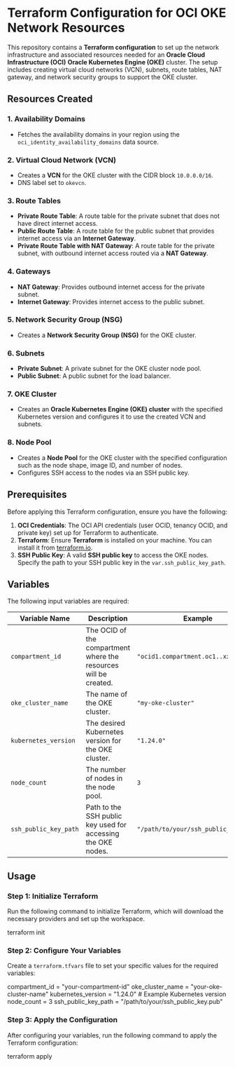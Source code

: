 # Terraform Configuration for OCI OKE Network Resources

This repository contains a **Terraform configuration** to set up the network infrastructure and associated resources needed for an **Oracle Cloud Infrastructure (OCI)** **Oracle Kubernetes Engine (OKE)** cluster. The setup includes creating virtual cloud networks (VCN), subnets, route tables, NAT gateway, and network security groups to support the OKE cluster.

## Resources Created

### 1. **Availability Domains**
- Fetches the availability domains in your region using the `oci_identity_availability_domains` data source.

### 2. **Virtual Cloud Network (VCN)**
- Creates a **VCN** for the OKE cluster with the CIDR block `10.0.0.0/16`.
- DNS label set to `okevcn`.

### 3. **Route Tables**
- **Private Route Table**: A route table for the private subnet that does not have direct internet access.
- **Public Route Table**: A route table for the public subnet that provides internet access via an **Internet Gateway**.
- **Private Route Table with NAT Gateway**: A route table for the private subnet, with outbound internet access routed via a **NAT Gateway**.

### 4. **Gateways**
- **NAT Gateway**: Provides outbound internet access for the private subnet.
- **Internet Gateway**: Provides internet access to the public subnet.

### 5. **Network Security Group (NSG)**
- Creates a **Network Security Group (NSG)** for the OKE cluster.

### 6. **Subnets**
- **Private Subnet**: A private subnet for the OKE cluster node pool.
- **Public Subnet**: A public subnet for the load balancer.

### 7. **OKE Cluster**
- Creates an **Oracle Kubernetes Engine (OKE) cluster** with the specified Kubernetes version and configures it to use the created VCN and subnets.

### 8. **Node Pool**
- Creates a **Node Pool** for the OKE cluster with the specified configuration such as the node shape, image ID, and number of nodes.
- Configures SSH access to the nodes via an SSH public key.

## Prerequisites

Before applying this Terraform configuration, ensure you have the following:

1. **OCI Credentials**: The OCI API credentials (user OCID, tenancy OCID, and private key) set up for Terraform to authenticate.
2. **Terraform**: Ensure **Terraform** is installed on your machine. You can install it from [terraform.io](https://www.terraform.io/).
3. **SSH Public Key**: A valid **SSH public key** to access the OKE nodes. Specify the path to your SSH public key in the `var.ssh_public_key_path`.

## Variables

The following input variables are required:

| Variable Name              | Description                                                            | Example                      |
|----------------------------|------------------------------------------------------------------------|------------------------------|
| `compartment_id`            | The OCID of the compartment where the resources will be created.       | `"ocid1.compartment.oc1..xxxx"` |
| `oke_cluster_name`          | The name of the OKE cluster.                                           | `"my-oke-cluster"`            |
| `kubernetes_version`        | The desired Kubernetes version for the OKE cluster.                    | `"1.24.0"`                   |
| `node_count`                | The number of nodes in the node pool.                                  | `3`                          |
| `ssh_public_key_path`       | Path to the SSH public key used for accessing the OKE nodes.           | `"/path/to/your/ssh_public_key.pub"` |

## Usage

### Step 1: Initialize Terraform

Run the following command to initialize Terraform, which will download the necessary providers and set up the workspace.

terraform init

### Step 2: Configure Your Variables

Create a `terraform.tfvars` file to set your specific values for the required variables:

compartment_id        = "your-compartment-id"
oke_cluster_name      = "your-oke-cluster-name"
kubernetes_version    = "1.24.0"  # Example Kubernetes version
node_count            = 3
ssh_public_key_path   = "/path/to/your/ssh_public_key.pub"

### Step 3: Apply the Configuration

After configuring your variables, run the following command to apply the Terraform configuration:


terraform apply




